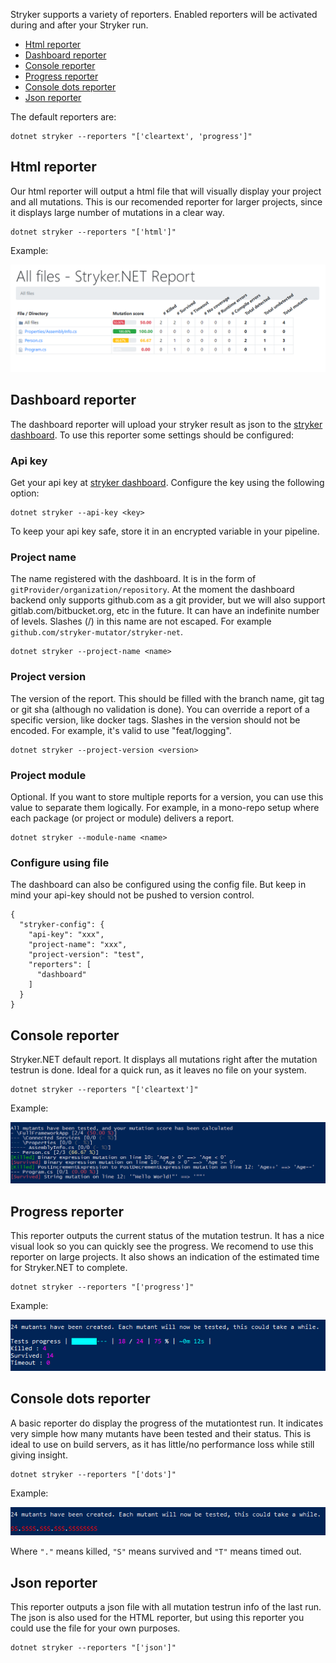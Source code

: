 Stryker supports a variety of reporters. Enabled reporters will be activated during and after your Stryker run. 

<!-- TOC -->
- [Html reporter](#html-reporter)
- [Dashboard reporter](#dashboard-reporter)
- [Console reporter](#console-reporter)
- [Progress reporter](#progress-reporter)
- [Console dots reporter](#console-dots-reporter)
- [Json reporter](#json-reporter)
<!-- /TOC -->

The default reporters are:

```
dotnet stryker --reporters "['cleartext', 'progress']"
```

## Html reporter
Our html reporter will output a html file that will visually display your project and all mutations. This is our recomended reporter for larger projects, since it displays large number of mutations in a clear way. 

```
dotnet stryker --reporters "['html']"
```

Example:

![html reporter](./images/html-report-net.png)

## Dashboard reporter
The dashboard reporter will upload your stryker result as json to the [stryker dashboard](https://dashboard.stryker-mutator.io/). To use this reporter some settings should be configured:

### Api key
Get your api key at [stryker dashboard](https://dashboard.stryker-mutator.io/). Configure the key using the following option:

```
dotnet stryker --api-key <key>
```

To keep your api key safe, store it in an encrypted variable in your pipeline.

### Project name
The name registered with the dashboard. It is in the form of `gitProvider/organization/repository`. At the moment the dashboard backend only supports github.com as a git provider, but we will also support gitlab.com/bitbucket.org, etc in the future. It can have an indefinite number of levels. Slashes (/) in this name are not escaped. For example `github.com/stryker-mutator/stryker-net`.

```
dotnet stryker --project-name <name>
```

### Project version
The version of the report. This should be filled with the branch name, git tag or git sha (although no validation is done). You can override a report of a specific version, like docker tags. Slashes in the version should not be encoded. For example, it's valid to use "feat/logging".

```
dotnet stryker --project-version <version>
```

### Project module
Optional. If you want to store multiple reports for a version, you can use this value to separate them logically. For example, in a mono-repo setup where each package (or project or module) delivers a report.

```
dotnet stryker --module-name <name>
```

### Configure using file
The dashboard can also be configured using the config file. But keep in mind your api-key should not be pushed to version control. 
```
{
  "stryker-config": {
    "api-key": "xxx",
    "project-name": "xxx",
    "project-version": "test",
    "reporters": [
      "dashboard"
    ]
  }
}
```

## Console reporter
Stryker.NET default report. It displays all mutations right after the mutation testrun is done. Ideal for a quick run, as it leaves no file on your system.

```
dotnet stryker --reporters "['cleartext']"
```

Example:


![console reporter](./images/console-reporter-net.png)


## Progress reporter
This reporter outputs the current status of the mutation testrun. It has a nice visual look so you can quickly see the progress. We recomend to use this reporter on large projects. It also shows an indication of the estimated time for Stryker.NET to complete.

```
dotnet stryker --reporters "['progress']"
```
Example:


![progress bar reporter](./images/progress-bar-net.png)

## Console dots reporter
A basic reporter do display the progress of the mutationtest run. It indicates very simple how many mutants have been tested and their status. This is ideal to use on build servers, as it has little/no performance loss while still giving insight.

```
dotnet stryker --reporters "['dots']"
```
Example:


![console dots reporter](./images/console-dots-reporter-net.png)

Where `"."` means killed, `"S"` means survived and `"T"` means timed out.

## Json reporter
This reporter outputs a json file with all mutation testrun info of the last run. The json is also used for the HTML reporter, but using this reporter you could use the file for your own purposes.

```
dotnet stryker --reporters "['json']"
```
